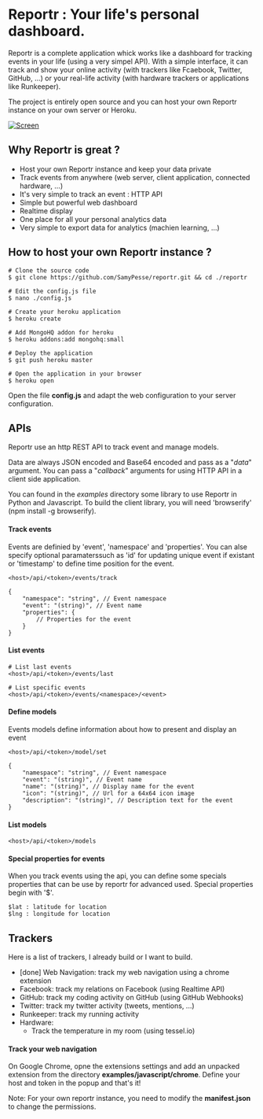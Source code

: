 # Reportr : Your life's personal dashboard.

Reportr is a complete application whick works like a dashboard for tracking events in your life (using a very simpel API). With a simple interface, it can track and show your online activity (with trackers like Fcaebook, Twitter, GitHub, ...) or your real-life activity (with hardware trackers or applications like Runkeeper).

The project is entirely open source and you can host your own Reportr instance on your own server or Heroku.

[![Screen](https://raw.github.com/SamyPesse/reportr/master/public/static/images/screens/1.png)](https://raw.github.com/SamyPesse/reportr/master/public/static/images/screens/1.png)

## Why Reportr is great ?

* Host your own Reportr instance and keep your data private
* Track events from anywhere (web server, client application, connected hardware, ...)
* It's very simple to track an event : HTTP API
* Simple but powerful web dashboard
* Realtime display
* One place for all your personal analytics data
* Very simple to export data for analytics (machien learning, ...)

## How to host your own Reportr instance ?

```
# Clone the source code
$ git clone https://github.com/SamyPesse/reportr.git && cd ./reportr

# Edit the config.js file
$ nano ./config.js

# Create your heroku application
$ heroku create

# Add MongoHQ addon for heroku
$ heroku addons:add mongohq:small

# Deploy the application
$ git push heroku master

# Open the application in your browser
$ heroku open
```

Open the file **config.js** and adapt the web configuration to your server configuration.

## APIs

Reportr use an http REST API to track event and manage models.

Data are always JSON encoded and Base64 encoded and pass as a "*data*" argument. You can pass a "*callback*" arguments for using HTTP API in a client side application.

You can found in the *examples* directory some library to use Reportr in Python and Javascript. To build the client library, you will need 'browserify' (npm install -g browserify).

#### Track events

Events are definied by 'event', 'namespace' and 'properties'. You can alse specify optional paramaterssuch as 'id' for updating unique event if existant or 'timestamp' to define time position for the event.

```
<host>/api/<token>/events/track

{
	"namespace": "string", // Event namespace
	"event": "(string)", // Event name
	"properties": {
		// Properties for the event
	}
}
```

#### List events

```
# List last events
<host>/api/<token>/events/last

# List specific events
<host>/api/<token>/events/<namespace>/<event>
```

#### Define models

Events models define information about how to present and display an event

```
<host>/api/<token>/model/set

{
	"namespace": "string", // Event namespace
	"event": "(string)", // Event name
	"name": "(string)", // Display name for the event
	"icon": "(string)", // Url for a 64x64 icon image
	"description": "(string)", // Description text for the event
}
```

#### List models

```
<host>/api/<token>/models
```

#### Special properties for events

When you track events using the api, you can define some specials properties that can be use by reportr for advanced used. Special properties begin with '$'.

```
$lat : latitude for location
$lng : longitude for location
```

## Trackers

Here is a list of trackers, I already build or I want to build.

* [done] Web Navigation: track my web navigation using a chrome extension
* Facebook: track my relations on Facebook (using Realtime API)
* GitHub: track my coding activity on GitHub (using GitHub Webhooks)
* Twitter: track my twitter activity (tweets, mentions, ...)
* Runkeeper: track my running activity
* Hardware:
	* Track the temperature in my room (using tessel.io)

#### Track your web navigation

On Google Chrome, opne the extensions settings and add an unpacked extension from the directory **examples/javascript/chrome**.
Define your host and token in the popup and that's it!

Note: For your own reportr instance, you need to modify the **manifest.json** to change the permissions.

